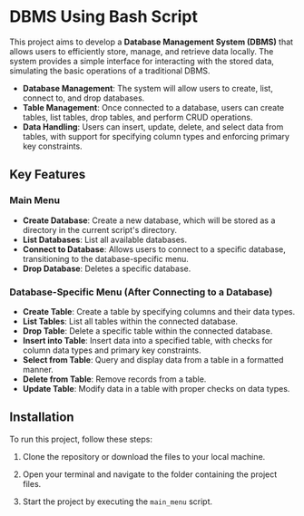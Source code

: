 # DBMS Using Bash Script

This project aims to develop a **Database Management System (DBMS)** that allows users to efficiently store, manage, and retrieve data locally. The system provides a simple interface for interacting with the stored data, simulating the basic operations of a traditional DBMS.

- **Database Management**: The system will allow users to create, list, connect to, and drop databases.
- **Table Management**: Once connected to a database, users can create tables, list tables, drop tables, and perform CRUD operations.
- **Data Handling**: Users can insert, update, delete, and select data from tables, with support for specifying column types and enforcing primary key constraints.

## Key Features

### Main Menu
- **Create Database**: Create a new database, which will be stored as a directory in the current script's directory.
- **List Databases**: List all available databases.
- **Connect to Database**: Allows users to connect to a specific database, transitioning to the database-specific menu.
- **Drop Database**: Deletes a specific database.

### Database-Specific Menu (After Connecting to a Database)
- **Create Table**: Create a table by specifying columns and their data types.
- **List Tables**: List all tables within the connected database.
- **Drop Table**: Delete a specific table within the connected database.
- **Insert into Table**: Insert data into a specified table, with checks for column data types and primary key constraints.
- **Select from Table**: Query and display data from a table in a formatted manner.
- **Delete from Table**: Remove records from a table.
- **Update Table**: Modify data in a table with proper checks on data types.

## Installation

To run this project, follow these steps:

1. Clone the repository or download the files to your local machine.

2. Open your terminal and navigate to the folder containing the project files.

3. Start the project by executing the `main_menu` script.
  

